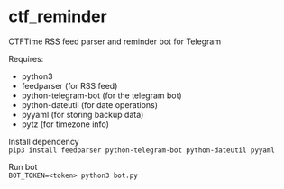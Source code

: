 # ctf_reminder
CTFTime RSS feed parser and reminder bot for Telegram

Requires:
 - python3
 - feedparser (for RSS feed)
 - python-telegram-bot (for the telegram bot)
 - python-dateutil (for date operations)
 - pyyaml (for storing backup data)
 - pytz (for timezone info)
 
 Install dependency  
 `pip3 install feedparser python-telegram-bot python-dateutil pyyaml`
 
 Run bot  
 `BOT_TOKEN=<token> python3 bot.py`
